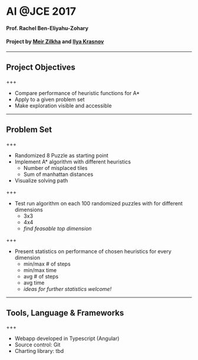 # AI @JCE 2017

#### Prof. Rachel Ben-Eliyahu-Zohary

#### Project by [Meir Zilkha](https://github.com/mwindowshz) and [Ilya Krasnov](https://github.com/ilyakrasnov)


---

## Project Objectives

+++

* Compare performance of heuristic functions for A*
* Apply to a given problem set
* Make exploration visible and accessible

---

## Problem Set

+++

* Randomized 8 Puzzle as starting point
* Implement A* algorithm with different heuristics
	 * Number of misplaced tiles
	 * Sum of manhattan distances
* Visualize solving path

+++

* Test run algorithm on each 100 randomized puzzles with for different dimensions
	 * 3x3
	 * 4x4
	 * *find feasable top dimension*

+++

* Present statistics on performance of chosen heuristics for every dimension
	 * min/max # of steps
 	 * min/max time
	 * avg # of steps
	 * avg time
	 * *ideas for further statistics welcome!*

---

## Tools, Language & Frameworks

+++

* Webapp developed in Typescript (Angular)
* Source control: Git
* Charting library: tbd

